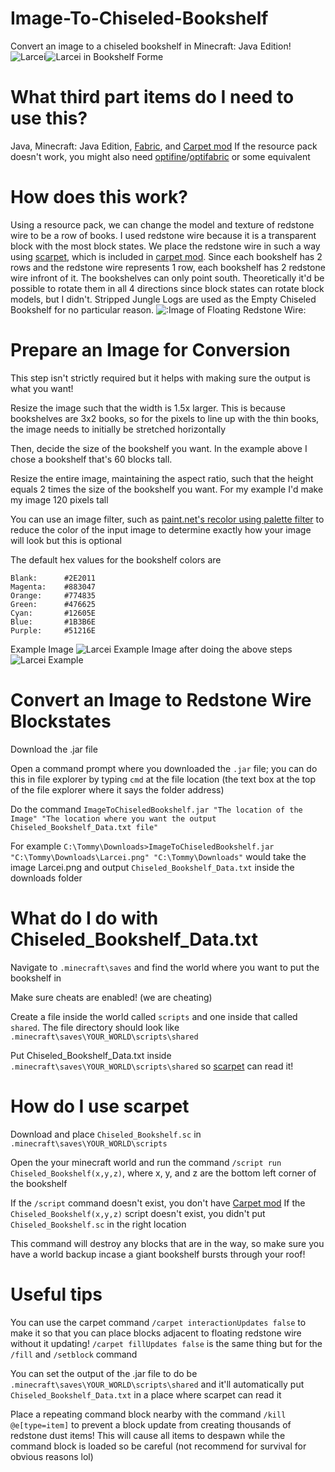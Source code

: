 # Image-To-Chiseled-Bookshelf
Convert an image to a chiseled bookshelf in Minecraft: Java Edition!
![Larcei](https://guide.fire-emblem-heroes.com/wp-content/uploads/larcei_keen_kin.png)![Larcei in Bookshelf Forme](https://i.imgur.com/YaGLB1G.png)
# What third part items do I need to use this?
Java, Minecraft: Java Edition, [Fabric](https://fabricmc.net/), and [Carpet mod](https://www.curseforge.com/minecraft/mc-mods/carpet)
If the resource pack doesn't work, you might also need [optifine](https://optifine.net/downloads)/[optifabric](https://www.curseforge.com/minecraft/mc-mods/optifabric) or some equivalent
# How does this work?
Using a resource pack, we can change the model and texture of redstone wire to be a row of books. I used redstone wire because it is a transparent block with the most block states. We place the redstone wire in such a way using [scarpet](https://github.com/gnembon/scarpet), which is included in [carpet mod](https://www.curseforge.com/minecraft/mc-mods/carpet). Since each bookshelf has 2 rows and the redstone wire represents 1 row, each bookshelf has 2 redstone wire infront of it. The bookshelves can only point south. Theoretically it'd be possible to rotate them in all 4 directions since block states can rotate block models, but I didn't. Stripped Jungle Logs are used as the Empty Chiseled Bookshelf for no particular reason.
![:Image of Floating Redstone Wire:](https://imgur.com/r07915E.png)
# Prepare an Image for Conversion
This step isn't strictly required but it helps with making sure the output is what you want!

Resize the image such that the width is 1.5x larger. This is because bookshelves are 3x2 books, so for the pixels to line up with the thin books, the image needs to initially be stretched horizontally

Then, decide the size of the bookshelf you want. In the example above I chose a bookshelf that's 60 blocks tall.

Resize the entire image, maintaining the aspect ratio, such that the height equals 2 times the size of the bookshelf you want. For my example I'd make my image 120 pixels tall

You can use an image filter, such as [paint.net's recolor using palette filter](https://forums.getpaint.net/topic/111468-recolor-using-palette/) to reduce the color of the input image to determine exactly how your image will look but this is optional

The default hex values for the bookshelf colors are 

    Blank:		#2E2011
    Magenta:	#883047
    Orange:		#774835
    Green:		#476625
    Cyan:		#12605E
    Blue:		#1B3B6E
    Purple:		#51216E
Example Image
![Larcei](https://guide.fire-emblem-heroes.com/wp-content/uploads/larcei_keen_kin.png)
Example Image after doing the above steps
![Larcei Example](https://i.imgur.com/GO4xwBR.png)
# Convert an Image to Redstone Wire Blockstates
Download the .jar file

Open a command prompt where you downloaded the `.jar` file; you can do this in file explorer by typing `cmd` at the file location (the text box at the top of the file explorer where it says the folder address)

Do the command `ImageToChiseledBookshelf.jar "The location of the Image" "The location where you want the output Chiseled_Bookshelf_Data.txt file"`

For example `C:\Tommy\Downloads>ImageToChiseledBookshelf.jar "C:\Tommy\Downloads\Larcei.png" "C:\Tommy\Downloads"` would take the image Larcei.png and output `Chiseled_Bookshelf_Data.txt` inside the downloads folder
# What do I do with Chiseled_Bookshelf_Data.txt
Navigate to `.minecraft\saves` and find the world where you want to put the bookshelf in

Make sure cheats are enabled! (we are cheating)

Create a file inside the world called `scripts` and one inside that called `shared`. The file directory should look like `.minecraft\saves\YOUR_WORLD\scripts\shared`

Put Chiseled_Bookshelf_Data.txt inside `.minecraft\saves\YOUR_WORLD\scripts\shared` so [scarpet](https://github.com/gnembon/scarpet) can read it!
# How do I use scarpet
Download and place `Chiseled_Bookshelf.sc` in `.minecraft\saves\YOUR_WORLD\scripts`

Open the your minecraft world and run the command `/script run Chiseled_Bookshelf(x,y,z)`, where x, y, and z are the bottom left corner of the bookshelf

If the `/script` command doesn't exist, you don't have [Carpet mod](https://www.curseforge.com/minecraft/mc-mods/carpet)
If the `Chiseled_Bookshelf(x,y,z)` script doesn't exist, you didn't put `Chiseled_Bookshelf.sc`  in the right location

This command will destroy any blocks that are in the way, so make sure you have a world backup incase a giant bookshelf bursts through your roof!
# Useful tips
You can use the carpet command `/carpet interactionUpdates false` to make it so that you can place blocks adjacent to floating redstone wire without it updating! `/carpet fillUpdates false` is the same thing but for the `/fill` and `/setblock` command

You can set the output of the .jar file to do be `.minecraft\saves\YOUR_WORLD\scripts\shared` and it'll automatically put `Chiseled_Bookshelf_Data.txt` in a place where scarpet can read it

Place a repeating command block nearby with the command `/kill @e[type=item]` to prevent a block update from creating thousands of redstone dust items! This will cause all items to despawn while the command block is loaded so be careful (not recommend for survival for obvious reasons lol)
